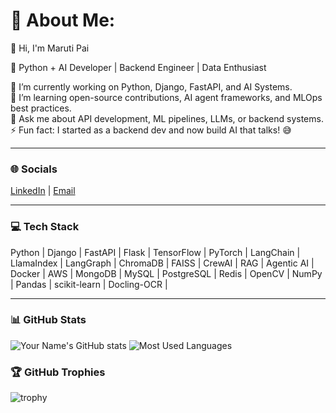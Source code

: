 # 💫 About Me:
👋 Hi, I'm Maruti Pai

🚀 Python + AI Developer | Backend Engineer | Data Enthusiast  

🔭 I’m currently working on Python, Django, FastAPI, and AI Systems.  
🌱 I’m learning open-source contributions, AI agent frameworks, and MLOps best practices.  
💬 Ask me about API development, ML pipelines, LLMs, or backend systems.  
⚡ Fun fact: I started as a backend dev and now build AI that talks! 😅  

---

### 🌐 Socials
[LinkedIn](www.linkedin.com/in/maruti-pai) | [Email](mailto:marutipai203@gmail.com)

---

### 💻 Tech Stack
Python | Django | FastAPI | Flask | TensorFlow | PyTorch | LangChain | LlamaIndex | LangGraph | ChromaDB | FAISS | CrewAI | RAG | Agentic AI | Docker | AWS | MongoDB | MySQL | PostgreSQL | Redis | OpenCV | NumPy | Pandas | scikit-learn | Docling-OCR |

---

### 📊 GitHub Stats
![Your Name's GitHub stats](https://github-readme-stats.vercel.app/api?username=marutipai7&show_icons=true&theme=radical)
![Most Used Languages](https://github-readme-stats.vercel.app/api/top-langs/?username=marutipai7&layout=compact&theme=dark)


### 🏆 GitHub Trophies
![trophy](https://github-profile-trophy.vercel.app/?username=marutipai7&theme=radical)
